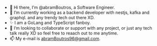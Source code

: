 - 👋 Hi there, I’m @abramBoutros, a Software Engineer.
- 🌱 I’m currently working as a backend developer with nestjs, kafka and graphql. and any trendy tech out there XD.
- ✨ I am a GoLang and TypeScript fanboy.
- 💞️ I’m looking to collaborate or support with any project, or just any tech talk really XD so feel free to reaach out to me anytime.
- 📫 My e-mail is abramBoutros96@gmail.com.

<!---
abramBoutros/abramBoutros is a ✨ special ✨ repository because its `README.md` (this file) appears on your GitHub profile.
You can click the Preview link to take a look at your changes. 👀
--->

